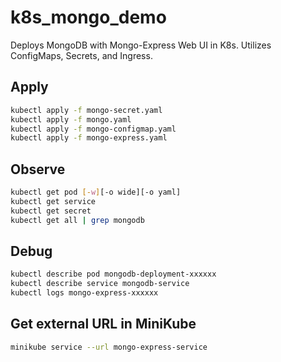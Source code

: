 # k8s_mongo_demo

Deploys MongoDB with Mongo-Express Web UI in K8s. Utilizes ConfigMaps, Secrets, and Ingress.

## Apply

```bash
kubectl apply -f mongo-secret.yaml
kubectl apply -f mongo.yaml
kubectl apply -f mongo-configmap.yaml 
kubectl apply -f mongo-express.yaml
```

## Observe

```bash
kubectl get pod [-w][-o wide][-o yaml]
kubectl get service
kubectl get secret
kubectl get all | grep mongodb
```

## Debug

```bash
kubectl describe pod mongodb-deployment-xxxxxx
kubectl describe service mongodb-service
kubectl logs mongo-express-xxxxxx
```

## Get external URL in MiniKube

```bash
minikube service --url mongo-express-service
```
